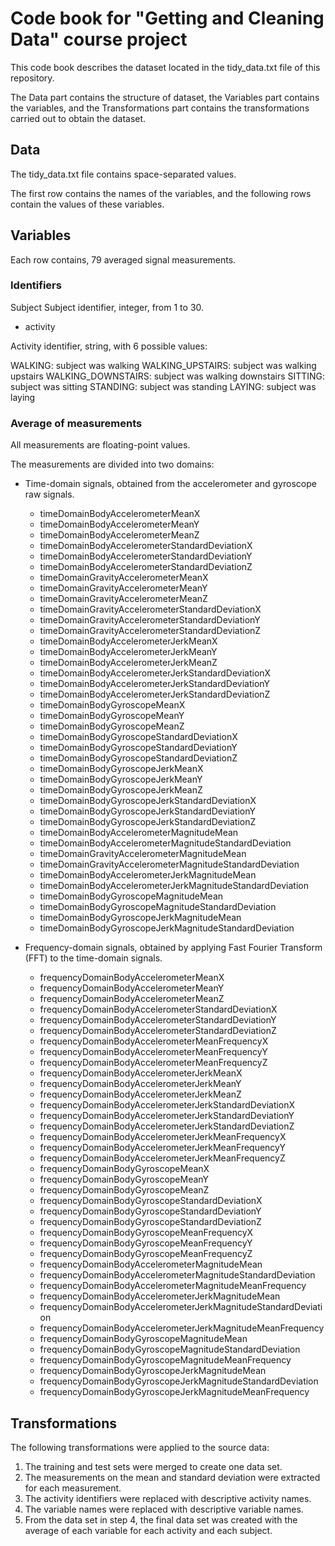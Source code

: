# Code book for "Getting and Cleaning Data" course project
This code book describes the dataset located in the tidy_data.txt file of this repository.

The Data part contains the structure of dataset, the Variables part contains the variables, and the Transformations part contains the transformations carried out to obtain the dataset.

## Data
The tidy_data.txt file contains space-separated values.

The first row contains the names of the variables, and the following rows contain the values of these variables.

## Variables
Each row contains, 79 averaged signal measurements.

### Identifiers
Subject
Subject identifier, integer, from 1 to 30.

* activity

Activity identifier, string, with 6 possible values:

WALKING: subject was walking
WALKING_UPSTAIRS: subject was walking upstairs
WALKING_DOWNSTAIRS: subject was walking downstairs
SITTING: subject was sitting
STANDING: subject was standing
LAYING: subject was laying

### Average of measurements
All measurements are floating-point values.

The measurements are divided into two domains:

* Time-domain signals, obtained from the accelerometer and gyroscope raw signals.

	* timeDomainBodyAccelerometerMeanX
	* timeDomainBodyAccelerometerMeanY
	* timeDomainBodyAccelerometerMeanZ
	* timeDomainBodyAccelerometerStandardDeviationX
	* timeDomainBodyAccelerometerStandardDeviationY
	* timeDomainBodyAccelerometerStandardDeviationZ
	* timeDomainGravityAccelerometerMeanX
	* timeDomainGravityAccelerometerMeanY
	* timeDomainGravityAccelerometerMeanZ
	* timeDomainGravityAccelerometerStandardDeviationX
	* timeDomainGravityAccelerometerStandardDeviationY
	* timeDomainGravityAccelerometerStandardDeviationZ
	* timeDomainBodyAccelerometerJerkMeanX
	* timeDomainBodyAccelerometerJerkMeanY
	* timeDomainBodyAccelerometerJerkMeanZ
	* timeDomainBodyAccelerometerJerkStandardDeviationX
	* timeDomainBodyAccelerometerJerkStandardDeviationY
	* timeDomainBodyAccelerometerJerkStandardDeviationZ
	* timeDomainBodyGyroscopeMeanX
	* timeDomainBodyGyroscopeMeanY
	* timeDomainBodyGyroscopeMeanZ
	* timeDomainBodyGyroscopeStandardDeviationX
	* timeDomainBodyGyroscopeStandardDeviationY
	* timeDomainBodyGyroscopeStandardDeviationZ
	* timeDomainBodyGyroscopeJerkMeanX
	* timeDomainBodyGyroscopeJerkMeanY
	* timeDomainBodyGyroscopeJerkMeanZ
	* timeDomainBodyGyroscopeJerkStandardDeviationX
	* timeDomainBodyGyroscopeJerkStandardDeviationY
	* timeDomainBodyGyroscopeJerkStandardDeviationZ
	* timeDomainBodyAccelerometerMagnitudeMean
	* timeDomainBodyAccelerometerMagnitudeStandardDeviation
	* timeDomainGravityAccelerometerMagnitudeMean
	* timeDomainGravityAccelerometerMagnitudeStandardDeviation
	* timeDomainBodyAccelerometerJerkMagnitudeMean
	* timeDomainBodyAccelerometerJerkMagnitudeStandardDeviation
	* timeDomainBodyGyroscopeMagnitudeMean
	* timeDomainBodyGyroscopeMagnitudeStandardDeviation
	* timeDomainBodyGyroscopeJerkMagnitudeMean
	* timeDomainBodyGyroscopeJerkMagnitudeStandardDeviation

* Frequency-domain signals, obtained by applying Fast Fourier Transform (FFT) to the time-domain signals.
	* frequencyDomainBodyAccelerometerMeanX
	* frequencyDomainBodyAccelerometerMeanY
	* frequencyDomainBodyAccelerometerMeanZ
	* frequencyDomainBodyAccelerometerStandardDeviationX
	* frequencyDomainBodyAccelerometerStandardDeviationY
	* frequencyDomainBodyAccelerometerStandardDeviationZ
	* frequencyDomainBodyAccelerometerMeanFrequencyX
	* frequencyDomainBodyAccelerometerMeanFrequencyY
	* frequencyDomainBodyAccelerometerMeanFrequencyZ
	* frequencyDomainBodyAccelerometerJerkMeanX
	* frequencyDomainBodyAccelerometerJerkMeanY
	* frequencyDomainBodyAccelerometerJerkMeanZ
	* frequencyDomainBodyAccelerometerJerkStandardDeviationX
	* frequencyDomainBodyAccelerometerJerkStandardDeviationY
	* frequencyDomainBodyAccelerometerJerkStandardDeviationZ
	* frequencyDomainBodyAccelerometerJerkMeanFrequencyX
	* frequencyDomainBodyAccelerometerJerkMeanFrequencyY
	* frequencyDomainBodyAccelerometerJerkMeanFrequencyZ
	* frequencyDomainBodyGyroscopeMeanX
	* frequencyDomainBodyGyroscopeMeanY
	* frequencyDomainBodyGyroscopeMeanZ
	* frequencyDomainBodyGyroscopeStandardDeviationX
	* frequencyDomainBodyGyroscopeStandardDeviationY
	* frequencyDomainBodyGyroscopeStandardDeviationZ
	* frequencyDomainBodyGyroscopeMeanFrequencyX
	* frequencyDomainBodyGyroscopeMeanFrequencyY
	* frequencyDomainBodyGyroscopeMeanFrequencyZ
	* frequencyDomainBodyAccelerometerMagnitudeMean
	* frequencyDomainBodyAccelerometerMagnitudeStandardDeviation
	* frequencyDomainBodyAccelerometerMagnitudeMeanFrequency
	* frequencyDomainBodyAccelerometerJerkMagnitudeMean
	* frequencyDomainBodyAccelerometerJerkMagnitudeStandardDeviation
	* frequencyDomainBodyAccelerometerJerkMagnitudeMeanFrequency
	* frequencyDomainBodyGyroscopeMagnitudeMean
	* frequencyDomainBodyGyroscopeMagnitudeStandardDeviation
	* frequencyDomainBodyGyroscopeMagnitudeMeanFrequency
	* frequencyDomainBodyGyroscopeJerkMagnitudeMean
	* frequencyDomainBodyGyroscopeJerkMagnitudeStandardDeviation
	* frequencyDomainBodyGyroscopeJerkMagnitudeMeanFrequency

## Transformations
The following transformations were applied to the source data:

1. The training and test sets were merged to create one data set.
2. The measurements on the mean and standard deviation were extracted for each measurement.
3. The activity identifiers were replaced with descriptive activity names.
4. The variable names were replaced with descriptive variable names.
5. From the data set in step 4, the final data set was created with the average of each variable for each activity and each subject.
